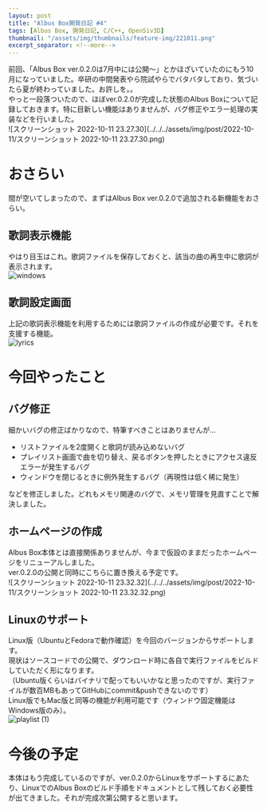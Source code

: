 ```yaml
---
layout: post
title: "Albus Box開発日記 #4"
tags: [Albus Box, 開発日記, C/C++, OpenSiv3D]
thumbnail: "/assets/img/thumbnails/feature-img/221011.png"
excerpt_separator: <!--more-->
---
```


前回、「Albus Box ver.0.2.0は7月中には公開〜」とかほざいていたのにもう10月になっていました。卒研の中間発表やら院試やらでバタバタしており、気づいたら夏が終わっていました。お許しを。。  
やっと一段落ついたので、ほぼver.0.2.0が完成した状態のAlbus Boxについて記録しておきます。特に目新しい機能はありませんが、バグ修正やエラー処理の実装などを行いました。  
![スクリーンショット 2022-10-11 23.27.30](../../../assets/img/post/2022-10-11/スクリーンショット 2022-10-11 23.27.30.png)

<!--more-->  

# おさらい

間が空いてしまったので、まずはAlbus Box ver.0.2.0で追加される新機能をおさらい。  

## 歌詞表示機能

やはり目玉はこれ。歌詞ファイルを保存しておくと、該当の曲の再生中に歌詞が表示されます。  
![windows](../../../assets/img/post/2022-10-11/windows.png)

## 歌詞設定画面

上記の歌詞表示機能を利用するためには歌詞ファイルの作成が必要です。それを支援する機能。  
![lyrics](../../../assets/img/post/2022-10-11/lyrics.png)

# 今回やったこと

## バグ修正

細かいバグの修正ばかりなので、特筆すべきことはありませんが…  

- リストファイルを2度開くと歌詞が読み込めないバグ
- プレイリスト画面で曲を切り替え、戻るボタンを押したときにアクセス違反エラーが発生するバグ
- ウィンドウを閉じるときに例外発生するバグ（再現性は低く稀に発生）

などを修正しました。どれもメモリ関連のバグで、メモリ管理を見直すことで解決しました。

## ホームページの作成

Albus Box本体とは直接関係ありませんが、今まで仮設のままだったホームページをリニューアルしました。  
ver.0.2.0の公開と同時にこちらに置き換える予定です。    
![スクリーンショット 2022-10-11 23.32.32](../../../assets/img/post/2022-10-11/スクリーンショット 2022-10-11 23.32.32.png)

## Linuxのサポート

Linux版（UbuntuとFedoraで動作確認）を今回のバージョンからサポートします。  
現状はソースコードでの公開で、ダウンロード時に各自で実行ファイルをビルドしていただく形になります。  
（Ubuntu版くらいはバイナリで配ってもいいかなと思ったのですが、実行ファイルが数百MBもあってGitHubにcommit&pushできないのです）  
Linux版でもMac版と同等の機能が利用可能です（ウィンドウ固定機能はWindows版のみ）。  
![playlist (1)](../../../assets/img/post/2022-10-11/playlist.png)

# 今後の予定

本体はもう完成しているのですが、ver.0.2.0からLinuxをサポートするにあたり、LinuxでのAlbus Boxのビルド手順をドキュメントとして残しておく必要性が出てきました。それが完成次第公開すると思います。
